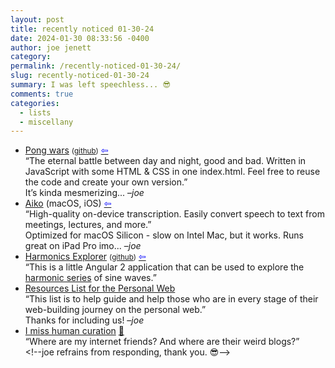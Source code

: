 ```yaml
---
layout: post
title: recently noticed 01-30-24
date: 2024-01-30 08:33:56 -0400
author: joe jenett
category: 
permalink: /recently-noticed-01-30-24/
slug: recently-noticed-01-30-24
summary: I was left speechless... 😎
comments: true
categories:
  - lists
  - miscellany
---
```

<ul class="links">
	<li><a title="Pong wars | Koen van Gilst" href="https://pong-wars.koenvangilst.nl/">Pong wars</a> <small>(<a href="https://github.com/vnglst/pong-wars">github</a>)</small>  <a title="source" href="https://news.ycombinator.com/user?id=vnglst"><span style="color:blue;">&#8678;</span></a><br>“The eternal battle between day and night, good and bad. Written in JavaScript with some HTML &amp; CSS in one index.html. Feel free to reuse the code and create your own version.”<br>It’s kinda mesmerizing... –<em>joe</em></li>
	<li><a title="Aiko — Sindre Sorhus" href="https://sindresorhus.com/aiko">Aiko</a> (macOS, iOS)  <a title="source" href="https://johnjohnston.info/blog/subtitling-with-aiko/"><span style="color:blue;">&#8678;</span></a><br>“High-quality on-device transcription. Easily convert speech to text from meetings, lectures, and more.”<br>Optimized for macOS Silicon - slow on Intel Mac, but it works. Runs great on iPad Pro imo... –<em>joe</em></li>
	<li><a title="Harmonics Explorer" href="https://teropa.info/harmonics-explorer/">Harmonics Explorer</a> <small>(<a href="https://github.com/teropa/harmonics-explorer?tab=readme-ov-file">github</a>)</small>  <a title="source" href="https://news.ycombinator.com/user?id=udit99"><span style="color:blue;">&#8678;</span></a><br>“This is a little Angular 2 application that can be used to explore the <a href="https://en.wikipedia.org/wiki/Harmonic_series_(music)" rel="nofollow">harmonic series</a> of sine waves.” </li>
	<li><a title="Resources List for the Personal Web" href="https://discourse.32bit.cafe/t/resources-list-for-the-personal-web/49">Resources List for the Personal Web</a> <br>“This list is to help guide and help those who are in every stage of their web-building journey on the personal web.”<br>Thanks for including us! –<em>joe</em></li>
	<li><a title="Cassidy Williams" href="https://blog.cassidoo.co/post/human-curation/">I miss human curation</a> <a href="https://pinboard.in/u:shiflett">📌</a><br>“Where are my internet friends? And where are their weird blogs?”<br>&lt;!--joe refrains from responding, thank you. 😎--&gt;</li>
</ul>
<a href="https://brid.gy/publish/mastodon"></a>
